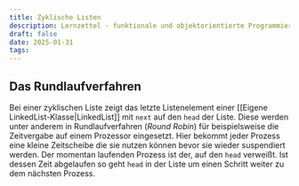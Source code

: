 ```yaml
---
title: Zyklische Listen
description: Lernzettel - funktionale und objektorientierte Programmierung
draft: false
date: 2025-01-31
tags:
---
```

## Das Rundlaufverfahren
Bei einer zyklischen Liste zeigt das letzte Listenelement einer [[Eigene LinkedList-Klasse|LinkedList]] mit `next` auf den `head` der Liste. Diese werden unter anderem in Rundlaufverfahren (*Round Robin*) für beispielsweise die Zeitvergabe auf einem Prozessor eingesetzt. Hier bekommt jeder Prozess eine kleine Zeitscheibe die sie nutzen können bevor sie wieder suspendiert werden. Der momentan laufenden Prozess ist der, auf den `head` verweißt. Ist dessen Zeit abgelaufen so geht `head` in der Liste um einen Schritt weiter zu dem nächsten Prozess.
